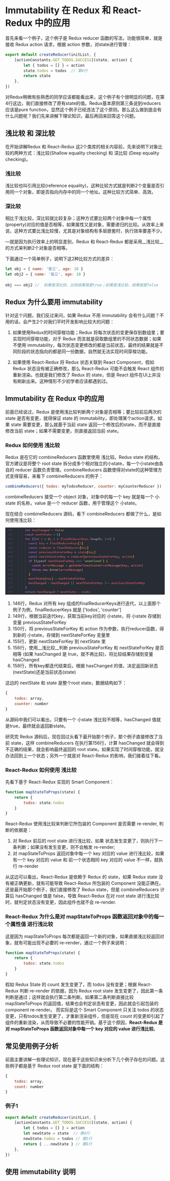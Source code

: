 # Immutability 在 Redux 和 React-Redux 中的应用

首先来看一个例子，这个例子是 Redux reducer 函数的写法，功能很简单，就是接收 Redux action 请求，根据 action 参数，对state进行管理：

```javascript
export default createReducer(initList, {
    [actionConstants.GET_TODOS.SUCCESS](state, action) {
        let { todos = [] } = action
        state.todos = todos  // 第4行
        return state
    },
})
```

对Redux稍微有些熟悉的同学应该都能看出来，这个例子有个很明显的问题，在第4行这边，我们直接修改了原有state的值。Redux基本原则第三条说到reducers应该是pure function，显然这个例子已经违法了这个原则。那么这么做到底会有什么问题呢？我们先来讲解下理论知识，最后再回来回答这个问题。

## 浅比较 和 深比较

在开始讲解Redux 和 React-Redux 这2个类库的相关内容前，先来说明下对象比较的两种方式：浅比较(Shallow equality checking) 和 深比较 (Deep equality checking)。

### 浅比较

浅比较也叫引用比较(reference equality)，这种比较方式就是判断2个变量是否引用同一个对象，即是否指向内存中的同一个地址。这种比较方式简单、高效。

### 深比较

相比于浅比较，深比较就比较复杂；这种方式要比较两个对象中每一个属性(property)对应的值是否相等，如果属性又是对象，需要递归的比较。从效率上来说，这种方式要比浅比较慢，尤其是对象结构有多层嵌套时，执行效率要差不少。

—就是因为执行效率上的明显差别，Redux 和 React-Redux 都是采用__浅比较__的方式来判断2个对象是否相等。

下面通过一个简单例子，说明下这2种比较方式的差异：

```javascript
let obj = { name: '张三', age: 18 }
let obj2 = { name: '张三', age: 18 }

obj === obj2 //  如果是深比较，比较结果就是true；如果是浅比较，结果就是false
```

## Redux 为什么要用 immutability

针对这个问题，我们反过来问，如果 Redux 不用 immutability 会有什么问题？不用的话，会产生2个对我们平时开发影响比较大的问题：

1. 如果使用Redux的时间穿梭功能；Redux 将每次状态的变更保存到数组里；要实现时间穿梭功能，对于 Redux 而言就是获取数组里的不同状态数据；如果不使用 immutability，每次状态变更修改的都是当前状态，最终的结果就是不同阶段的状态指向的都是同一份数据，自然就无法实现时间穿梭功能。

1. 如果使用 React-Redux 将 Redux 状态关联到 React Component，假如 Redux 状态没有被正确修改，那么 React-Redux 可能不会触发 React 组件的重新渲染。也就是我们修改了 Redux 的 state，但是 React 组件在UI上并没有刷新出来。这种情形不少初学者应该都遇到过。

## Immutability 在 Redux 中的应用

前面已经说过，Redux 是使用浅比较判断两个对象是否相等；要比较前后两次的 state 是否有变更，就得保证 state 的 immutability，即处理某个action请求，如果 state 需要变更，那么就基于当前 state 返回一个修改后的state，而不是直接修改当前 state；如果不需要变更，则直接返回当前 state。

### Redux 如何使用 浅比较

Redux 是在它的 combineReducers 函数里使用 浅比较。Redux state 的结构，官方建议是将整个 root state 拆分成多个相对独立的小state，每一个小state由各自的 reducer 函数负责管理。combineReducers 函数使得对state的这种管理方式变得容易，来看下 combineReducers 的例子：

```javascript
combineReducers({ todos: myTodosReducer, counter: myCounterReducer })
```

combineReducers 接受一个 object 对象，对象中的每一个 key 就是每一个 小state 的名称，value 是一个 reducer 函数，用于管理这个 小state。

现在结合 combineReducers 源码，看下 combineReducers 都做了什么，是如何使用浅比较：

![combineReducers 部分源码](./combineReducers.png)

1. 146行，Redux 对所有 key 组成的finalReducerKeys进行迭代，以上面那个例子为例，finalReducerKeys 就是 ['todos', 'counter']
1. 149行，根据当前迭代key，获取当前key对应的 小state，将 小state 存储到变量 previousStateForKey
1. 150行，将 previousStateForKey 和 action 作为参数，执行reducer函数，得到新的 小state，存储到 nextStateForKey 变量里
1. 155行，更新 nextStateForKey 到 nextState 里
1. 156行，使用__浅比较__判断 previousStateForKey 和 nextStateForKey 是否相等 (如果 hasChanged 是 true，就不再比较)，将比较结果存储到变量 hasChanged
1. 158行，所有key都迭代结束后，根据 hasChanged 的值，决定返回新状态(nextState)还是当前状态(state)

这边的 nextState 和 state 是整个root state，数据结构如下：

```javascript
{
    todos: array,
    counter: number
}
```

从源码中我们可以看出，只要有一个 小state 浅比较不相等，hasChanged 值就是true，最终就会返回新state。

研究完 Redux 源码后，现在回过头看下最开始那个例子，那个例子直接修改了当前 state，这样 combineReducers 在执行第156行，计算 hasChanged 就会得到不正确的结果，就会影响最终返回的 root state。如果实现了时间穿梭功能，就没办法回到上一个状态；另外一个就是对 React-Redux 的影响，我们接着往下看。

### React-Redux 如何使用 浅比较

先看下基于 React-Redux 实现的 Smart Component：

```javascript
function mapStateToProps(state) {
    return {
        todos: state.todos
    }
}
```

React-Redux 使用浅比较来判断它所包装的 Component 是否需要 re-render, 判断的依据是：

1. 对 Redux 前后的 root state 进行浅比较，如果 状态发生变更了，则执行下一条判断；如果没有发生变更，则不会触发 re-render;
1. 对 mapStateToProps 返回对象中每一个 key 对应的 value 进行浅比较，如果有一个 key 对应的 value 和 前一个状态相同 key 对应的 value 不一样，就执行 re-render

从这边可以看出，React-Redux 是依赖于 Redux 的 state，如果 Redux state 没有被正确更新，就有可能导致 React-Redux 所包装的 Component 没能正确在。还是最开始那个例子，我们直接修改了 Redux state，但是 combineReducers 计算后 hasChanged 值是 false，导致 React-Redux 在对 root state 进行浅比较时，就判定状态没有变更，因此组件也就不会 re-render.

### React-Redux 为什么是对 mapStateToProps 函数返回对象中的每一个属性值 进行浅比较

这是因为 mapStateToProps 每次都是返回一个新的对象，如果直接浅比较返回对象，就有可能出现不必要的 re-render，通过一个例子来说明：

```javascript
function mapStateToProps(state) {
    return {
        todos: state.todos
    }
}
```

假如 Redux State 的 count 发生变更了，而 todos 没有变更；根据 React-Redux 判断 re-render 的依据，因为 Redux root state 发生变更了，因此第一条判断是通过；这样就会执行第二条判断。如果第二条判断直接比较 mapStateToProps 的返回值，结果也会判定状态有变更，因此就会引起包装的component re-render。 而实际是这个 Smart Component 只关注 todos 的状态变更，只有todos发生变更了，才重新渲染组件，但是现在 count 的变更却引起了组件的重新渲染，从而导致不必要的性能开销。基于这个原因，__React-Redux 是对 mapStateToProps 函数返回对象中每一个 key 对应的 value 进行浅比较__。

## 常见使用例子分析

前面主要讲解一些理论知识，现在基于这些知识来分析下几个例子存在的问题。这些例子都是基于 Redux root state 是下面的结构：

```javascript
{
    todos: array,
    count: number
}
```

### 例子1

```javascript
export default createReducer(initList, {
    [actionConstants.GET_TODOS.SUCCESS](state, action) {
        let { todos = [] } = action
        let newState = state  // 第4行
        newState.todos = todos // 第5行
        return { ...newState } // 第6行
    },
})
```


## 使用 immutability 说明